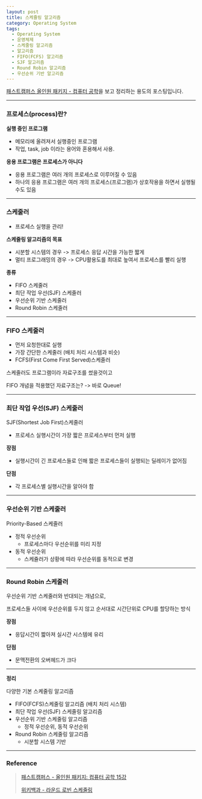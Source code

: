 ```yaml
---
layout: post
title: 스케쥴링 알고리즘
category: Operating System
tags:
  - Operating System
  - 운영체제
  - 스케줄링 알고리즘
  - 알고리즘
  - FIFO(FCFS) 알고리즘
  - SJF 알고리즘
  - Round Robin 알고리즘
  - 우선순위 기반 알고리즘
---
```




[패스트캠퍼스 올인원 패키지 - 컴퓨터 공학](https://online.fastcampus.co.kr/courses?query=%EC%BB%B4%ED%93%A8%ED%84%B0+%EA%B3%B5%ED%95%99)을 보고 정리하는 용도의 포스팅입니다.

---

### 프로세스(process)란?

**실행 중인 프로그램**

- 메모리에 올려져서 실행중인 프로그램
- 작업, task, job 이라는 용어와 혼용해서 사용.

**응용 프로그램은 프로세스가 아니다**

- 응용 프로그램은 여러 개의 프로세스로 이루어질 수 있음
- 하나의 응용 프로그램은 여러 개의 프로세스(프로그램)가 상호작용을 하면서 실행될 수도 있음

---

### 스케줄러

- 프로세스 실행을 관리!

**스케줄링 알고리즘의 목표**

- 시분할 시스템의 경우 -> 프로세스 응답 시간을 가능한 짧게
- 멀티 프로그래밍의 경우 -> CPU활용도를 최대로 높여서 프로세스를 빨리 실행

**종류**

- FIFO 스케줄러
- 최단 작업 우선(SJF) 스케줄러
- 우선순위 기반 스케줄러
- Round Robin 스케줄러

---

### FIFO 스케줄러

- 먼저 요청한대로 실행
- 가장 간단한 스케줄러 (배치 처리 시스템과 비슷)
- FCFS(First Come First Served)스케줄러

스케줄러도 프로그램이라 자료구조를 썼을것이고

FIFO 개념을 적용했던 자료구조는? -> 바로 Queue!

---

### 최단 작업 우선(SJF) 스케줄러

SJF(Shortest Job First)스케줄러

- 프로세스 실행시간이 가장 짧은 프로세스부터 먼저 실행

**장점**

- 실행시간이 긴 프로세스들로 인해 짧은 프로세스들이 실행되는 딜레이가 없어짐

**단점**

- 각 프로세스별 실행시간을 알아야 함

---

### 우선순위 기반 스케줄러

Priority-Based 스케줄러

- 정적 우선순위
  - 프로세스마다 우선순위를 미리 지정
- 동적 우선순위
  - 스케쥴러가 상황에 따라 우선순위를 동적으로 변경

---

### Round Robin 스케줄러

우선순위 기반 스케줄러와 반대되는 개념으로,

프로세스들 사이에 우선순위를 두지 않고 순서대로 시간단위로 CPU를 할당하는 방식

**장점**

- 응답시간이 짧아져 실시간 시스템에 유리

**단점**

- 문맥전환의 오버헤드가 크다

---

**정리**

다양한 기본 스케줄링 알고리즘

- FIFO(FCFS)스케줄링 알고리즘 (배치 처리 시스템)
- 최단 작업 우선(SJF) 스케줄링 알고리즘
- 우선순위 기반 스케줄링 알고리즘
  - 정적 우선순위, 동적 우선순위
- Round Robin 스케줄링 알고리즘
  - 시분할 시스템 기반

---

### Reference

> [패스트캠퍼스 - 올인원 패키지: 컴퓨터 공학 15강](https://online.fastcampus.co.kr/courses/428668/lectures/6913547)
>
> [위키백과 - 라운드 로빈 스케줄링](https://ko.wikipedia.org/wiki/%EB%9D%BC%EC%9A%B4%EB%93%9C_%EB%A1%9C%EB%B9%88_%EC%8A%A4%EC%BC%80%EC%A4%84%EB%A7%81)
